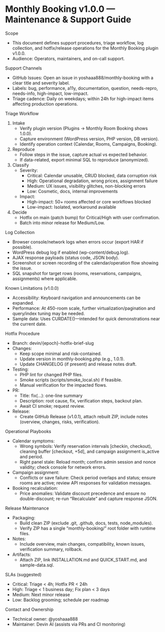 # Monthly Booking v1.0.0 — Maintenance & Support Guide

Scope
- This document defines support procedures, triage workflow, log collection, and hotfix/release operations for the Monthly Booking plugin v1.0.0.
- Audience: Operators, maintainers, and on-call support.

Support Channels
- GitHub Issues: Open an issue in yoshaaa888/monthly-booking with a clear title and severity label.
- Labels: bug, performance, a11y, documentation, question, needs-repro, needs-info, high-impact, low-impact.
- Triage cadence: Daily on weekdays; within 24h for high-impact items affecting production operations.

Triage Workflow
1) Intake
   - Verify plugin version (Plugins → Monthly Room Booking shows 1.0.0).
   - Capture environment (WordPress version, PHP version, DB version).
   - Identify operation context (Calendar, Rooms, Campaigns, Booking).
2) Reproduce
   - Follow steps in the issue, capture actual vs expected behavior.
   - If data-related, export minimal SQL to reproduce (anonymized).
3) Classify
   - Severity:
     - Critical: Calendar unusable, CRUD blocked, data corruption risk
     - High: Operational degradation, wrong prices, assignment failure
     - Medium: UX issues, visibility glitches, non-blocking errors
     - Low: Cosmetic, docs, internal improvements
   - Impact:
     - High-impact: 50+ rooms affected or core workflows blocked
     - Low-impact: Isolated, workaround available
4) Decide
   - Hotfix on main (patch bump) for Critical/High with user confirmation.
   - Batch into minor release for Medium/Low.

Log Collection
- Browser console/network logs when errors occur (export HAR if possible).
- WordPress debug log if enabled (wp-content/debug.log).
- AJAX response payloads (status code, JSON body).
- Screenshot or screen recording of the calendar/operation flow showing the issue.
- SQL snapshot for target rows (rooms, reservations, campaigns, assignments) where applicable.

Known Limitations (v1.0.0)
- Accessibility: Keyboard navigation and announcements can be expanded.
- Performance: At 450-room scale, further virtualization/pagination and query/index tuning may be needed.
- Sample data: Uses CURDATE()—intended for quick demonstrations near the current date.

Hotfix Procedure
- Branch: devin/{epoch}-hotfix-brief-slug
- Changes:
  - Keep scope minimal and risk-contained.
  - Update version in monthly-booking.php (e.g., 1.0.1).
  - Update CHANGELOG (if present) and release notes draft.
- Testing:
  - PHP lint for changed PHP files.
  - Smoke scripts (scripts/smoke_local.sh) if feasible.
  - Manual verification for the impacted flows.
- PR:
  - Title: fix(...): one-line summary
  - Description: root cause, fix, verification steps, backout plan.
  - Await CI smoke; request review.
- Release:
  - Create GitHub Release (v1.0.1), attach rebuilt ZIP, include notes (overview, changes, risks, verification).

Operational Playbooks
- Calendar symptoms:
  - Wrong symbols: Verify reservation intervals [checkin, checkout), cleaning buffer [checkout, +5d], and campaign assignment is_active and period.
  - Right panel stale: Reload month; confirm admin session and nonce validity; check console for network errors.
- Campaign assignment:
  - Conflicts or save failure: Check period overlaps and status; ensure rooms are active; review API responses for validation messages.
- Booking recalculation:
  - Price anomalies: Validate discount precedence and ensure no double-discount; re-run “Recalculate” and capture response JSON.

Release Maintenance
- Packaging:
  - Build clean ZIP (exclude .git, .github, docs, tests, node_modules).
  - Verify ZIP has a single “monthly-booking/” root folder with runtime files.
- Notes:
  - Include overview, main changes, compatibility, known issues, verification summary, rollback.
- Artifacts:
  - Attach ZIP, link INSTALLATION.md and QUICK_START.md, and sample-data.sql.

SLAs (suggested)
- Critical: Triage < 4h; Hotfix PR < 24h
- High: Triage < 1 business day; Fix plan < 3 days
- Medium: Next minor release
- Low: Backlog grooming; schedule per roadmap

Contact and Ownership
- Technical owner: @yoshaaa888
- Maintainer: Devin AI (assists via PRs and CI monitoring)
